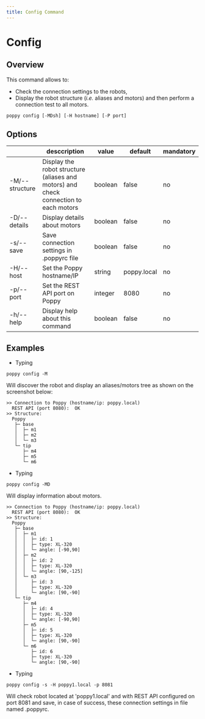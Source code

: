 ```yaml
---
title: Config Command
---
```


# Config

## Overview

This command allows to:
- Check the connection settings to the robots,
- Display the robot structure (_i.e._ aliases and motors) and then perform a connection test to all motors.

```shell
poppy config [-MDsh] [-H hostname] [-P port]
```

## Options

&nbsp; | desccription | value | default | mandatory
--- | --- | --- | --- | ---
-M/--structure | Display the robot structure (aliases and motors) and check connection to each motors | boolean | false | no
-D/--details | Display details about motors | boolean | false | no
-s/--save | Save connection settings in .poppyrc file | boolean | false | no
-H/--host | Set the Poppy hostname/IP | string | poppy.local | no
-p/--port | Set the REST API port on Poppy | integer | 8080 | no
-h/--help | Display help about this command | boolean | false | no

## Examples

- Typing

```shell
poppy config -M
```

Will discover the robot and display an aliases/motors tree as shown on the screenshot below:

```
>> Connection to Poppy (hostname/ip: poppy.local)
  REST API (port 8080):  OK
>> Structure:
  Poppy
   ├─ base
   │  ├─ m1
   │  ├─ m2
   │  └─ m3
   └─ tip
      ├─ m4
      ├─ m5
      └─ m6
```

- Typing

```shell
poppy config -MD
```

Will display information about motors.

```
>> Connection to Poppy (hostname/ip: poppy.local)
  REST API (port 8080):  OK
>> Structure: 
  Poppy
   ├─ base
   │  ├─ m1
   │  │  ├─ id: 1
   │  │  ├─ type: XL-320
   │  │  └─ angle: [-90,90]
   │  ├─ m2
   │  │  ├─ id: 2
   │  │  ├─ type: XL-320
   │  │  └─ angle: [90,-125]
   │  └─ m3
   │     ├─ id: 3
   │     ├─ type: XL-320
   │     └─ angle: [90,-90]
   └─ tip
      ├─ m4
      │  ├─ id: 4
      │  ├─ type: XL-320
      │  └─ angle: [-90,90]
      ├─ m5
      │  ├─ id: 5
      │  ├─ type: XL-320
      │  └─ angle: [90,-90]
      └─ m6
         ├─ id: 6
         ├─ type: XL-320
         └─ angle: [90,-90]
```

- Typing

```shell
poppy config -s -H poppy1.local -p 8081
```

Will check robot located at 'poppy1.local' and with REST API configured on port 8081 and save, in case of success, these connection settings in file named .poppyrc.